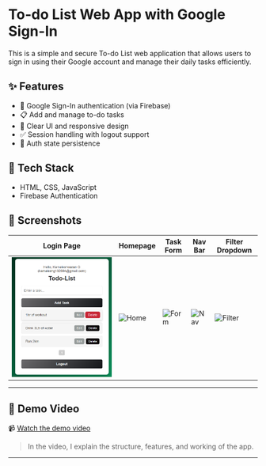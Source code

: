 # To-do List Web App with Google Sign-In

This is a simple and secure To-do List web application that allows users to sign in using their Google account and manage their daily tasks efficiently.

## ✨ Features

- 🔐 Google Sign-In authentication (via Firebase)
- 📋 Add and manage to-do tasks
- 🧹 Clear UI and responsive design
- ✅ Session handling with logout support
- 🔄 Auth state persistence

## 🔧 Tech Stack

- HTML, CSS, JavaScript
- Firebase Authentication

## 📱 Screenshots

| Login Page | Homepage | Task Form |  Nav Bar | Filter Dropdown |
|------------|----------|-----------|----------|-----------------|
| ![Login](ToDo/img/Screenshot1.png) | ![Home](ToDo/img/Screenshot2025-06-29170628.png) | ![Form](lib/assets/task_form.jpg) | ![Nav](lib/assets/nav_bar.jpg) | ![Filter](lib/assets/filter_button.jpg) |

---


## 🎥 Demo Video

📹 [Watch the demo video](https://drive.google.com/file/d/1JjSIYBCHHX1bX65qqPW4sENfL9ELH61E/view?usp=drive_link)

> In the video, I explain the structure, features, and working of the app.

---
